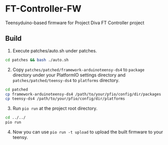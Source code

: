 # FT-Controller-FW

Teensyduino-based firmware for Project Diva FT Controller project

## Build

1. Execute patches/auto.sh under patches.
```sh
cd patches && bash ./auto.sh
```

2. Copy `patches/patched/framework-arduinoteensy-ds4` to `package` directory under your PlatformIO settings directory and `patches/patched/teensy-ds4` to `platforms` directory.
```sh
cd patched
cp framework-arduinoteensy-ds4 /path/to/your/pfio/config/dir/packages
cp teensy-ds4 /path/to/your/pfio/config/dir/platforms
```

3. Run `pio run` at the project root directory.
```sh
cd ../../
pio run
```

4. Now you can use `pio run -t upload` to upload the built firmware to your teensy.
